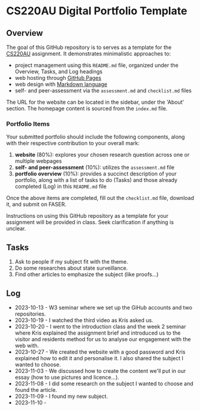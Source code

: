 # CS220AU Digital Portfolio Template

## Overview
The goal of this GitHub repository is to serves as a template for the [CS220AU](https://navigatingthedigitalworld.com/docs/cs220au) assignment. It demonstrates minimalistic approaches to:

- project management using this `README.md` file, organized under the Overview, Tasks, and Log headings
- web hosting through [GitHub Pages](https://pages.github.com/)
- web design with [Markdown language](https://guides.github.com/features/mastering-markdown/)
- self- and peer-assessment via the `assessment.md` and `checklist.md` files

The URL for the website can be located in the sidebar, under the 'About' section. The homepage content is sourced from the `index.md` file.

### Portfolio Items
Your submitted portfolio should include the following components, along with their respective contribution to your overall mark:

1. **website** (80%): explores your chosen research question across one or multiple webpages
2. **self- and peer-assessment** (10%): utilizes the `assessment.md` file
3. **portfolio overview** (10%): provides a succinct description of your portfolio, along with a list of tasks to do (Tasks) and those already completed (Log) in this `README.md` file

Once the above items are completed, fill out the `checklist.md` file, download it, and submit on FASER.

Instructions on using this GitHub repository as a template for your assignment will be provided in class. Seek clarification if anything is unclear.

## Tasks
1. Ask to people if my subject fit with the theme.
2. Do some researches about state surveillance.
3. Find other articles to emphasize the subject (like proofs...)

## Log
- 2023-10-13 - W3 seminar where we set up the GiHub accounts and two repositories.
- 2023-10-19 - I watched the third video as Kris asked us.
- 2023-10-20 - I went to the introduction class and the week 2 seminar where Kris explained the assignment brief and introduced us to the visitor and residents method for us to analyse our engagement with the web with.
- 2023-10-27 - We created the website with a good password and Kris explained how to edit it and personalise it. I also shared the subject I wanted to choose.
- 2023-11-03 - We discussed how to create the content we'll put in our essay (how to use pictures and licence...).
- 2023-11-08 - I did some research on the subject I wanted to choose and found the article.
- 2023-11-09 - I found my new subject.
- 2023-11-10 - 
